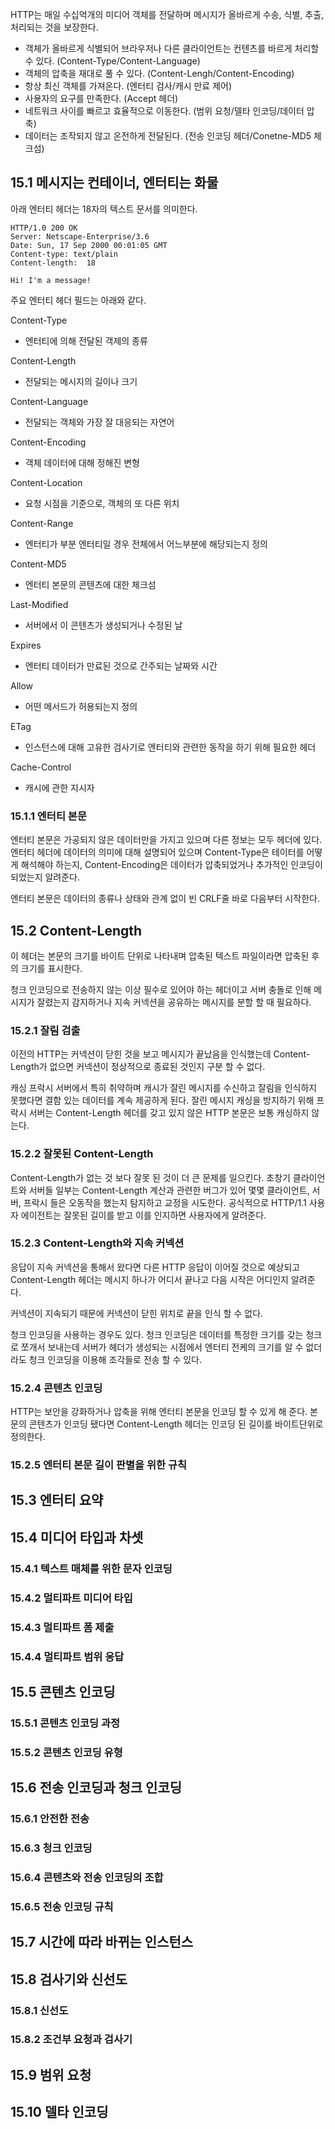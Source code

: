 HTTP는 매일 수십억개의 미디어 객체를 전달하며 메시지가 올바르게 수송, 식별, 추출, 처리되는 것을 보장한다.

- 객체가 올바르게 식별되어 브라우저나 다른 클라이언트는 컨텐츠를 바르게 처리할 수 있다. (Content-Type/Content-Language)
- 객체의 압축을 재대로 풀 수 있다. (Content-Lengh/Content-Encoding)
- 항상 최신 객체를 가져온다. (엔터티 검사/캐시 만료 제어)
- 사용자의 요구를 만족한다. (Accept 헤더)
- 네트워크 사이를 빠르고 효율적으로 이동한다. (범위 요청/델타 인코딩/데이터 압축)
- 데이터는 조작되지 않고 온전하게 전달된다. (전송 인코딩 헤더/Conetne-MD5 체크섬)

## 15.1 메시지는 컨테이너, 엔터티는 화물

아래 엔터티 헤더는 18자의 텍스트 문서를 의미한다.

```HTTP
HTTP/1.0 200 OK
Server: Netscape-Enterprise/3.6
Date: Sun, 17 Sep 2000 00:01:05 GMT
Content-type: text/plain
Content-length:  18

Hi! I'm a message!
```

주요 엔터티 헤더 필드는 아래와 같다.

Content-Type
- 엔터티에 의해 전달된 객제의 종류

Content-Length
- 전달되는 메시지의 길이나 크기

Content-Language
- 전달되는 객체와 가장 잘 대응되는 자연어

Content-Encoding
- 객체 데이터에 대해 정해진 변형

Content-Location
- 요청 시점을 기준으로, 객체의 또 다른 위치

Content-Range
- 엔터티가 부분 엔터티일 경우 전체에서 어느부분에 해당되는지 정의

Content-MD5
- 엔터티 본문의 콘텐츠에 대한 체크섬

Last-Modified
- 서버에서 이 콘텐츠가 생성되거나 수정된 날

Expires
- 엔터티 데이터가 만료된 것으로 간주되는 날짜와 시간

Allow
- 어떤 메서드가 허용되는지 정의

ETag
- 인스턴스에 대해 고유한 검사기로 엔터티와 관련한 동작을 하기 위해 필요한 헤더

Cache-Control
- 캐시에 관한 지시자

### 15.1.1 엔터티 본문

엔터티 본문은 가공되지 않은 데이터만을 가지고 있으며 다른 정보는 모두 헤더에 있다. 엔터티 헤더에 데이터의 의미에 대해 설명되어 있으며 Content-Type은 테이터를 어떻게 해석해야 하는지, Content-Encoding은 데이터가 압축되었거나 추가적인 인코딩이 되었는지 알려준다.

엔터티 본문은 데이터의 종류나 상태와 관계 없이 빈 CRLF줄 바로 다음부터 시작한다.
## 15.2 Content-Length

이 헤더는 본문의 크기를 바이트 단위로 나타내며 압축된 텍스트 파일이라면 압축된 후의 크기를 표시한다.

청크 인코딩으로 전송하지 않는 이상 필수로 있어야 하는 헤더이고 서버 충돌로 인해 메시지가 잘렸는지 감지하거나 지속 커넥션을 공유하는 메시지를 분할 할 때 필요하다.
### 15.2.1 잘림 검출

이전의 HTTP는 커넥션이 닫힌 것을 보고 메시지가 끝났음을 인식했는데 Content-Length가 없으면 커넥션이 정상적으로 종료된 것인지 구분 할 수 없다.

캐싱 프락시 서버에서 특히 취약하며 캐시가 잘린 메시지를 수신하고 잘림을 인식하지 못했다면 결함 있는 데이터를 계속 제공하게 된다. 잘린 메시지 캐싱을 방지하기 위해 프락시 서버는 Content-Length 헤더를 갖고 있지 않은 HTTP 본문은 보통 캐싱하지 않는다.

### 15.2.2 잘못된 Content-Length

Content-Length가 없는 것 보다 잘못 된 것이 더 큰 문제를 일으킨다. 초창기 클라이언트와 서버들 일부는 Content-Length 계산과 관련한 버그가 있어 몇몇 클라이언트, 서버, 프락시 들은 오동작을 했는지 탐지하고 교정을 시도한다. 공식적으로 HTTP/1.1 사용자 에이전트는 잘못된 길이를 받고 이를 인지하면 사용자에게 알려준다.

### 15.2.3 Content-Length와 지속 커넥션

응답이 지속 커넥션을 통해서 왔다면 다른 HTTP 응답이 이어질 것으로 예상되고 Content-Length 헤더는 메시지 하나가 어디서 끝나고 다음 시작은 어디인지 알려준다.

커넥션이 지속되기 때문에 커넥션이 닫힌 위치로 끝을 인식 할 수 없다.

청크 인코딩을 사용하는 경우도 있다. 청크 인코딩은 데이터를 특정한 크기를 갖는 청크로 쪼개서 보내는데 서버가 헤더가 생성되는 시점에서 엔터티 전케의 크기를 알 수 없더라도 청크 인코딩을 이용해 조각들로 전송 할 수 있다.

### 15.2.4 콘텐츠 인코딩

HTTP는 보안을 강화하거나 압축을 위해 엔터티 본문을 인코딩 할 수 있게 해 준다. 본문의 콘텐츠가 인코딩 됐다면 Content-Length 헤더는 인코딩 된 길이를 바이트단위로 정의한다.

### 15.2.5 엔터티 본문 길이 판별을 위한 규칙



## 15.3 엔터티 요약

## 15.4 미디어 타입과 차셋

### 15.4.1 텍스트 매체를 위한 문자 인코딩

### 15.4.2 멀티파트 미디어 타입

### 15.4.3 멀티파트 폼 제출

### 15.4.4 멀티파트 범위 응답

## 15.5 콘텐츠 인코딩

### 15.5.1 콘텐츠 인코딩 과정

### 15.5.2 콘텐츠 인코딩 유형

## 15.6 전송 인코딩과 청크 인코딩

### 15.6.1 안전한 전송

### 15.6.3 청크 인코딩

### 15.6.4 콘텐츠와 전송 인코딩의 조합

### 15.6.5 전송 인코딩 규칙

## 15.7 시간에 따라 바뀌는 인스턴스

## 15.8 검사기와 신선도

### 15.8.1 신선도

### 15.8.2 조건부 요청과 검사기

## 15.9 범위 요청

## 15.10 델타 인코딩